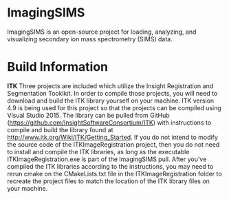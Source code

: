 # ImagingSIMS
ImagingSIMS is an open-source project for loading, analyzing, and visualizing secondary ion mass spectrometry (SIMS) data.

# Build Information
<b>ITK</b> Three projects are included which utilize the Insight Registration and Segmentation Tooklkit. In order to compile those projects, you will need to download and build the ITK library yourself on your machine. ITK version 4.9 is being used for this project so that the projects can be compiled using Visual Studio 2015. The library can be pulled from GitHub (https://github.com/InsightSoftwareConsortium/ITK) with instructions to compile and build the library found at http://www.itk.org/Wiki/ITK/Getting_Started. If you do not intend to modify the source code of the ITKImageRegistration project, then you do not need to install and compile the ITK libraries, as long as the executable ITKImageRegistration.exe is part of the ImagingSIMS pull. After you've compiled the ITK libraries according to the instructions, you may need to rerun cmake on the CMakeLists.txt file in the ITKImageRegistration folder to recreate the project files to match the location of the ITK library files on your machine.
